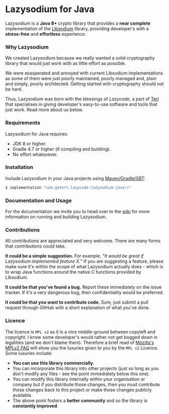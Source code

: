 
# Lazysodium for Java


Lazysodium is a **Java 8+** crypto library that provides a **near complete**  implementation of the [Libsodium](https://github.com/jedisct1/libsodium) library, providing developer's with a **stress-free** and **effortless** experience. 

### Why Lazysodium
We created Lazysodium because we really wanted a solid cryptography library that would just work with as little effort as possible.

We were exasperated and annoyed with current Libsodium implementations as some of them were just poorly maintained, poorly managed and, plain and simply, poorly architected. Getting started with cryptography should not be hard.

Thus, Lazysodium was born with the blessings of *Lazycode*, a part of [Terl](https://terl.co) that specialises in giving developer's easy-to-use software and tools that just work. Read more about us below.


### Requirements
Lazysodium for Java requires:

* JDK 8 or higher.
* Gradle 4.7 or higher (if compiling and building).
* No effort whatsoever.

### Installation

Include Lazysodium in your Java projects using [Maven/Gradle/SBT](#):

```sh
$ implementation "com.goterl.lazycode:lazysodium-java:+"
```


### Documentation and Usage
For the documentation we invite you to head over to the [wiki](https://github.com/terl/lazysodium-java/wiki) for more information on running and building Lazysodium.



### Contributions
All contributions are appreciated and very welcome. There are many forms that contributions could take.

**It could be a simple suggestion.** For example, "*It would be great if Lazysodium implemented feature X.*" If you are suggesting a feature, please make sure it's within the scope of what Lazysodium actually does - which is to wrap Java functions around the native C functions provided by Libsodium.

**It could be that you've found a bug.** Report these immediately on the issue tracker. If it's a very dangerous bug, then confidentiality would be preferred. 

**It could be that you want to contribute code.** Sure, just submit a pull request through GitHub with a short explanation of what you've done.

### Licence
The licence is `MPL v2` as it is a nice middle-ground between copyleft and copyright. I know some developer's would rather not get bogged down in legalities (and we don't blame them). Therefore a brief read of [Mozilla's MPLv2 FAQ](https://www.mozilla.org/en-US/MPL/2.0/FAQ/#apply) will show you the luxuries given to you by the `MPL v2` Licence. Some luxuries include:

* **You can use this library commercially.** 
* You can incorporate this library into other projects (just so long as you don't modify any files - see the point immediately below this one).
* You can modify this library internally within your organisation or company but if you distribute those changes, then you must contribute those changes back to this project or make those changes publicly available.
* The above point fosters a **better community** and so the library is **constantly improved**.